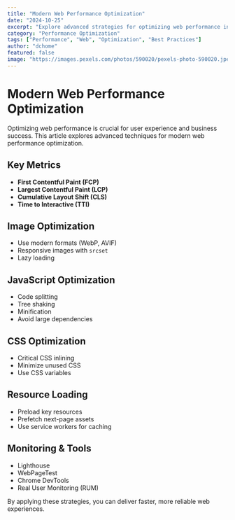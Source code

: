 ```yaml
---
title: "Modern Web Performance Optimization"
date: "2024-10-25"
excerpt: "Explore advanced strategies for optimizing web performance in modern applications."
category: "Performance Optimization"
tags: ["Performance", "Web", "Optimization", "Best Practices"]
author: "dchome"
featured: false
image: "https://images.pexels.com/photos/590020/pexels-photo-590020.jpeg?auto=compress&cs=tinysrgb&w=1260&h=750&dpr=2"
---
```


# Modern Web Performance Optimization

Optimizing web performance is crucial for user experience and business success. This article explores advanced techniques for modern web performance optimization.

## Key Metrics

- **First Contentful Paint (FCP)**
- **Largest Contentful Paint (LCP)**
- **Cumulative Layout Shift (CLS)**
- **Time to Interactive (TTI)**

## Image Optimization

- Use modern formats (WebP, AVIF)
- Responsive images with `srcset`
- Lazy loading

## JavaScript Optimization

- Code splitting
- Tree shaking
- Minification
- Avoid large dependencies

## CSS Optimization

- Critical CSS inlining
- Minimize unused CSS
- Use CSS variables

## Resource Loading

- Preload key resources
- Prefetch next-page assets
- Use service workers for caching

## Monitoring & Tools

- Lighthouse
- WebPageTest
- Chrome DevTools
- Real User Monitoring (RUM)

By applying these strategies, you can deliver faster, more reliable web experiences.
